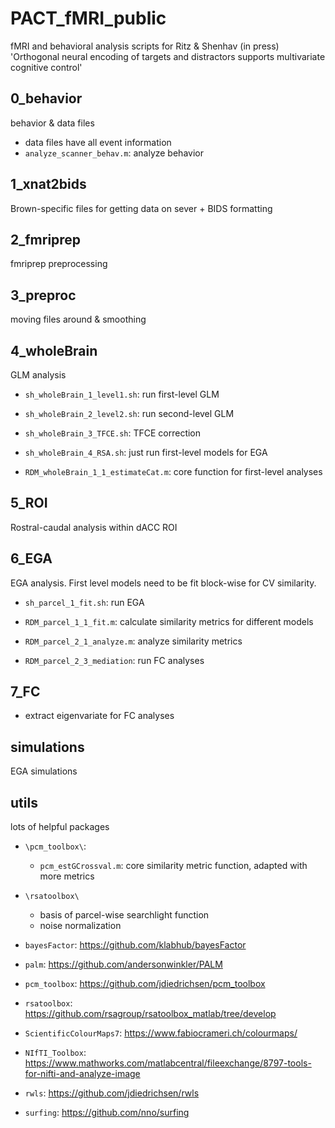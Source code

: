 # PACT_fMRI_public
 fMRI and behavioral analysis scripts for Ritz & Shenhav (in press) 'Orthogonal neural encoding of targets and distractors supports multivariate cognitive control'


## 0_behavior

behavior & data files
- data files have all event information 
- `analyze_scanner_behav.m`: analyze behavior


## 1_xnat2bids

Brown-specific files for getting data on sever + BIDS formatting


## 2_fmriprep

fmriprep preprocessing


## 3_preproc

moving files around & smoothing


## 4_wholeBrain

GLM analysis

- `sh_wholeBrain_1_level1.sh`: run first-level GLM
- `sh_wholeBrain_2_level2.sh`: run second-level GLM
- `sh_wholeBrain_3_TFCE.sh`: TFCE correction
- `sh_wholeBrain_4_RSA.sh`: just run first-level models for EGA 

- `RDM_wholeBrain_1_1_estimateCat.m`: core function for first-level analyses


## 5_ROI

Rostral-caudal analysis within dACC ROI


## 6_EGA

EGA analysis. First level models need to be fit block-wise for CV similarity.

- `sh_parcel_1_fit.sh`: run EGA


- `RDM_parcel_1_1_fit.m`: calculate similarity metrics for different models
- `RDM_parcel_2_1_analyze.m`: analyze similarity metrics
- `RDM_parcel_2_3_mediation`: run FC analyses


## 7_FC

- extract eigenvariate for FC analyses


## simulations

EGA simulations



## utils

lots of helpful packages

- `\pcm_toolbox\`: 
	- `pcm_estGCrossval.m`: core similarity metric function, adapted with more metrics

- `\rsatoolbox\`
	- basis of parcel-wise searchlight function
	- noise normalization



- `bayesFactor`: https://github.com/klabhub/bayesFactor
- `palm`: https://github.com/andersonwinkler/PALM
- `pcm_toolbox`: https://github.com/jdiedrichsen/pcm_toolbox
- `rsatoolbox`: https://github.com/rsagroup/rsatoolbox_matlab/tree/develop
- `ScientificColourMaps7`: https://www.fabiocrameri.ch/colourmaps/
- `NIfTI_Toolbox`: https://www.mathworks.com/matlabcentral/fileexchange/8797-tools-for-nifti-and-analyze-image
- `rwls`: https://github.com/jdiedrichsen/rwls
- `surfing`: https://github.com/nno/surfing